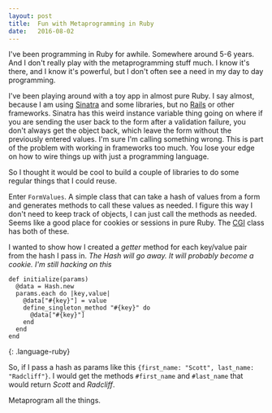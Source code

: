 ```yaml
---
layout: post
title:  Fun with Metaprogramming in Ruby
date:   2016-08-02
---
```


I've been programming in Ruby for awhile. Somewhere around 5-6 years. And I don't really play with the metaprogramming stuff much. I know it's there, and I know it's powerful, but I don't often see a need in my day to day programming.

I've been  playing around with a toy app in almost pure Ruby. I say almost, because I am using [Sinatra](http://www.sinatrarb.com/) and some libraries, but no [Rails](http://rubyonrails.org/) or other frameworks. Sinatra has this weird instance variable thing going on where if you are sending the user back to the form after a validation failure, you don't always get the object back, which leave the form without the previously entered values. I'm sure I'm calling something wrong. This is part of the problem with working in frameworks too much. You lose your edge on how to wire things up with just a programming language.

So I thought it would be cool to build a couple of libraries to do some regular things that I could reuse.

Enter `FormValues`. A simple class that can take a hash of values from a form and generates methods to call these values as needed. I figure this way I don't need to keep track of objects, I can just call the methods as needed. Seems like a good place for cookies or sessions in pure Ruby. The [CGI](http://ruby-doc.org/stdlib-2.3.1/libdoc/cgi/rdoc/CGI.html) class has both of these.

I wanted to show how I created a _getter_ method for each key/value pair from the hash I pass in. _The Hash will go away. It will probably become a cookie. I'm still hacking on this_

~~~
def initialize(params)
  @data = Hash.new
  params.each do |key,value|
    @data["#{key}"] = value
    define_singleton_method "#{key}" do
      @data["#{key}"]
    end
  end
end
~~~
{: .language-ruby}

So, if I pass a hash as params like this `{first_name: "Scott", last_name: "Radcliff"}`. I would get the methods `#first_name` and `#last_name` that would return _Scott_ and _Radcliff_.

Metaprogram all the things.